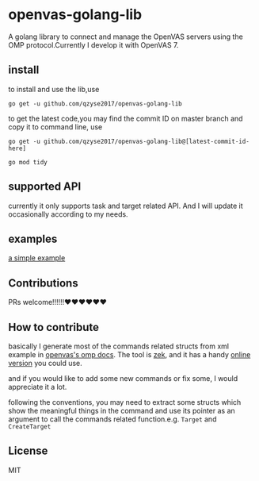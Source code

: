 # openvas-golang-lib

A golang library to connect and manage the OpenVAS servers using the OMP protocol.Currently I develop it with OpenVAS 7.

## install 
to install and use the lib,use

```
go get -u github.com/qzyse2017/openvas-golang-lib
```

to get the latest code,you may find the commit ID on master branch and copy it to command line, use

```
go get -u github.com/qzyse2017/openvas-golang-lib@[latest-commit-id-here]

go mod tidy
```



## supported API
currently it only supports task and target related API. And I will update it occasionally according to my needs.

## examples
[a simple example](https://github.com/qzyse2017/openvas-golang-lib-example)

## Contributions
PRs welcome!!!!!!❤️❤️❤️❤️❤️❤️

## How to contribute
basically I generate most of the commands related structs from xml example in [openvas's omp docs](https://docs.greenbone.net/API/OMP/omp.html). The tool is [zek](https://github.com/miku/zek), and it has a handy [online version](https://www.onlinetool.io/xmltogo/) you could use.

and if you would like to add some new commands or fix some, I would appreciate it a lot.

following the conventions, you may need to extract some structs which show the meaningful things in the command and use its pointer as an argument to call the commands related function.e.g. ``Target`` and ``CreateTarget``

## License
MIT 
